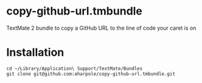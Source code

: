 copy-github-url.tmbundle
========================

TextMate 2 bundle to copy a GitHub URL to the line of code your caret is on

Installation
============
```
cd ~/Library/Application\ Support/TextMate/Bundles
git clone git@github.com:aharpole/copy-github-url.tmbundle.git
```
